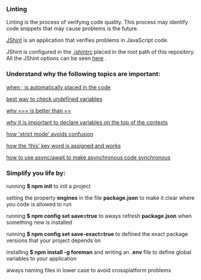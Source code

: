 ### Linting

Linting is the process of verifying code quality. This process may identify code snippets that may cause problems is the future.  

[JShint](http://jshint.com/docs/) is an application that verifies problems in JavaScript code.  

JShint is configured in the [.jshintrc](./.jshintrc) placed in the root path of this repository. All the JShint options can be seen [here](http://jshint.com/docs/options/)  .

### Understand why the following topics are important:  

[when ; is automatically placed in the code](./automatic_semicolon_rules.js) 

[best way to check undefined variables](./best_way_to_check_undefined.js)

[why === is better than ==](./best_way_to_compare.js)

[why it is important to declare variables on the top of the contexts](./variable_hoisting.js)

[how 'strict mode' avoids confusion](./when_strict_mode_helps.js)

[how the 'this' key word is assigned and works](./what_is_this.js)

[how to use async/await to make asynchronous code synchronous](./async_await.js)

### Simplify you life by:

running **$ npm init** to init a project  

setting the property **engines** in the file **package.json** to make it clear where you code is allowed to run  

running **$ npm config set save=true** to aways refresh **package.json** when something new is installed  

running **$ npm config set save-exact=true** to defined the exact package versions that your project depends on  

installing **$ npm install -g foreman** and writing an **.env** file to define global variables to your application

always naming files in lower case to avoid crossplatform problems


